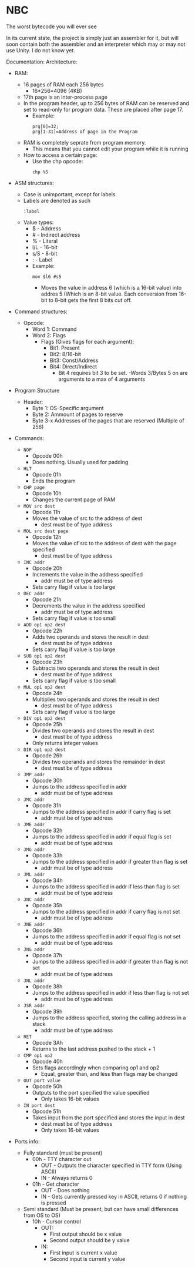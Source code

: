 # NBC

The worst bytecode you will ever see

In its current state, the project is simply just an assembler for it, but will soon contain both the assembler and an interpreter which may or may not use Unity. I do not know yet.

Documentation:
Architecture:
- RAM:
    - 16 pages of RAM each 256 bytes
        - 16*256=4096 (4KB)
    - 17th page is an inter-process page
    - In the program header, up to 256 bytes of RAM can be reserved and set to read-only for program data. These are placed after page 17.
        - Example:  
            ```
            prg[0]=32;
            prg[1-31]=Address of page in the Program
            ```
    - RAM is completely seprate from program memory.
        - This means that you cannot edit your program while it is running
    - How to access a certain page:
        - Use the chp opcode:
            ```
            chp %5
            ```
- ASM structures:
    - Case is unimportant, except for labels
	- Labels are denoted as such
		```
		:label
		```
    - Value types:
        - $ - Address
        - \# - Indirect address
        - % - Literal
        - l/L - 16-bit
        - s/S - 8-bit
		- : - Label
        - Example:
            ```
            mov $l6 #s5
            ```
            - Moves the value in address 6 (which is a 16-bit value) into addres 5 (Which is an 8-bit value. Each conversion from 16-bit to 8-bit gets the first 8 bits cut off.

- Command structures:
    - Opcode:
        - Word 1: Command
        - Word 2: Flags
            - Flags (Gives flags for each argument):
                - Bit1: Present
                - Bit2: 8/16-bit
                - Bit3: Const/Address
                - Bit4: Direct/Indirect
                    - Bit 4 requires bit 3 to be set.
        -Words 3/Bytes 5 on are arguments to a max of 4 arguments

- Program Structure
    - Header:
        - Byte 1: OS-Specific argument
        - Byte 2: Ammount of pages to reserve
        - Byte 3-x Addresses of the pages that are reserved (Multiple of 256)

- Commands:
    - `NOP`
        - Opcode 00h
        - Does nothing. Usually used for padding
    - `HLT`
        - Opcode 01h
        - Ends the program
    - `CHP page`
        - Opcode 10h
        - Changes the current page of RAM
    - `MOV src dest`
        - Opcode 11h
        - Moves the value of src to the address of dest
            - dest must be of type address
    - `MOL src dest page`
        - Opcode 12h
        - Moves the value of src to the address of dest with the page specified
            - dest must be of type address
    - `INC addr`
        - Opcode 20h
        - Increments the value in the address specified
            - addr must be of type address
        - Sets carry flag if value is too large
    - `DEC addr`
        - Opcode 21h
        - Decrements the value in the address specified
            - addr must be of type address
        - Sets carry flag if value is too small
    - `ADD op1 op2 dest`
        - Opcode 22h
        - Adds two operands and stores the result in dest
            - dest must be of type address
        - Sets carry flag if value is too large
    - `SUB op1 op2 dest`
        - Opcode 23h
        - Subtracts two operands and stores the result in dest
            - dest must be of type address
        - Sets carry flag if value is too small
    - `MUL op1 op2 dest`
        - Opcode 24h
        - Multiplies two operands and stores the result in dest
            - dest must be of type address
        - Sets carry flag if value is too large
    - `DIV op1 op2 dest`
        - Opcode 25h
        - Divides two operands and stores the result in dest
            - dest must be of type address
        - Only returns integer values
    - `DIR op1 op2 dest`
        - Opcode 26h
        - Divides two operands and stores the remainder in dest
            - dest must be of type address
    - `JMP addr`
        - Opcode 30h
        - Jumps to the address specified in addr
            - addr must be of type address
    - `JMC addr`
        - Opcode 31h
        - Jumps to the address specified in addr if carry flag is set
            - addr must be of type address
    - `JME addr`
        - Opcode 32h
        - Jumps to the address specified in addr if equal flag is set
            - addr must be of type address
    - `JMG addr`
        - Opcode 33h
        - Jumps to the address specified in addr if greater than flag is set
            - addr must be of type address
    - `JML addr`
        - Opcode 34h
        - Jumps to the address specified in addr if less than flag is set
            - addr must be of type address
    - `JNC addr`
        - Opcode 35h
        - Jumps to the address specified in addr if carry flag is not set
            - addr must be of type address
    - `JNE addr`
        - Opcode 36h
        - Jumps to the address specified in addr if equal flag is not set
            - addr must be of type address
    - `JNG addr`
        - Opcode 37h
        - Jumps to the address specified in addr if greater than flag is not set
            - addr must be of type address
    - `JNL addr`
        - Opcode 38h
        - Jumps to the address specified in addr if less than flag is not set
            - addr must be of type address
    - `JSR addr`
        - Opcode 39h
        - Jumps to the address specified, storing the calling address in a stack
            - addr must be of type address
    - `RET`
        - Opcode 3Ah
        - Returns to the last address pushed to the stack + 1
    - `CMP op1 op2`
        - Opcode 40h
        - Sets flags accordingly when comparing op1 and op2
            - Equal, greater than, and less than flags may be changed
    - `OUT port value`
        - Opcode 50h
        - Outputs to the port specified the value specified
            - Only takes 16-bit values
    - `IN port dest`
        - Opcode 51h
        - Takes input from the port specified and stores the input in dest
            - dest must be of type address
            - Only takes 16-bit values

- Ports info:
    - Fully standard (must be present)
        - 00h - TTY character out
            - OUT - Outputs the character specified in TTY form (Using ASCII)
            - IN - Always returns 0
        - 01h - Get character
            - OUT - Does nothing
            - IN - Gets currently pressed key in ASCII, returns 0 if nothing is pressed
    - Semi standard (Must be present, but can have small differences from OS to OS)
        - 10h - Cursor control
            - OUT:
                - First output should be x value
                - Second output should be y value
            - IN:
                - First input is current x value
                - Second input is current y value
                